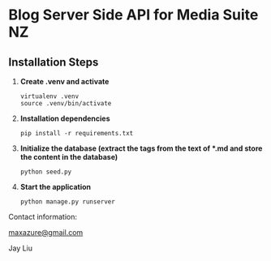 # Blog Server Side API for Media Suite NZ

## Installation Steps

1. **Create .venv and activate**

   ```
   virtualenv .venv
   source .venv/bin/activate
   ```

2. **Installation dependencies**

   ```
   pip install -r requirements.txt
   ```

3. **Initialize the database (extract the tags from the text of \*.md and store the content in the database)**

   ```
   python seed.py
   ```

4. **Start the application**

   ```
   python manage.py runserver
   ```

Contact information:

   maxazure@gmail.com
   
   Jay Liu